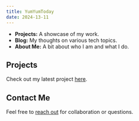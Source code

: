 ```yaml
---
title: YumYumToday
date: 2024-13-11
---
```


- **Projects:** A showcase of my work.
- **Blog:** My thoughts on various tech topics.
- **About Me:** A bit about who I am and what I do.

## Projects
Check out my latest project [here](link-to-project).

## Contact Me
Feel free to [reach out](mailto:your-email@example.com) for collaboration or questions.
